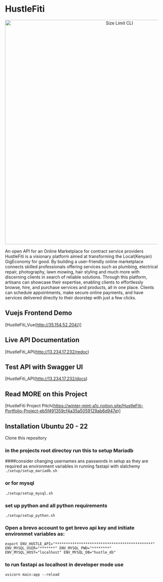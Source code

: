 # HustleFiti

<p align="center">
  <img src="./images/hustler.png" alt="Size Limit CLI" width="738">
</p>

An open API for an Online Marketplace for contract service providers HustleFiti is a visionary platform aimed at transforming the Local(Kenyan) GigEconomy for good. By building a user-friendly online marketplace connects skilled professionals offering services such as plumbing, electrical repair, photography, lawn mowing, hair styling and much more with discerning clients in search of reliable solutions. Through this platform, artisans can showcase their expertise, enabling clients to effortlessly browse, hire, and purchase services and products, all in one place. Clients can schedule appointments, make secure online payments, and have services delivered directly to their doorstep with just a few clicks.

## Vuejs Frontend Demo 
[HustleFiti_Vue(http://35.154.52.204/)]

## Live API Documentation
[HustleFiti_API(http://13.234.17.232/redoc)

## Test API with Swagger UI
[HustleFiti_API(http://13.234.17.232/docs)

## Read MORE on this Project
[HustleFiti Project Pitch(https://winter-mint-a1c.notion.site/HustleFiti-Portfolio-Project-eb5f491359cf4a35a5059129ab6d947e)]

## Installation Ubuntu 20 - 22
Clone this repository

### in the projects root directoy run this to setup Mariadb
####consider changing usernames ans passwords in setup as they are required as environment variables in running fastapi with slalchemy
```./setup/setup_mariadb.sh```

### or for mysql 
```./setup/setup_mysql.sh```

### set up python and all python requirements 
```./setup/setup_python.sh```

### Open a brevo account to get brevo api key and initiate environmet variables as:
```export ENV_HUSTLE_API="*********************************************"  ENV_MYSQL_USER="*******" ENV_MYSQL_PWD="********" ENV_MYSQL_HOST="localhost" ENV_MYSQL_DB="hustle_db"```

### to run fastapi  as localhost in developer mode use
```uvicorn main:app --reload```
